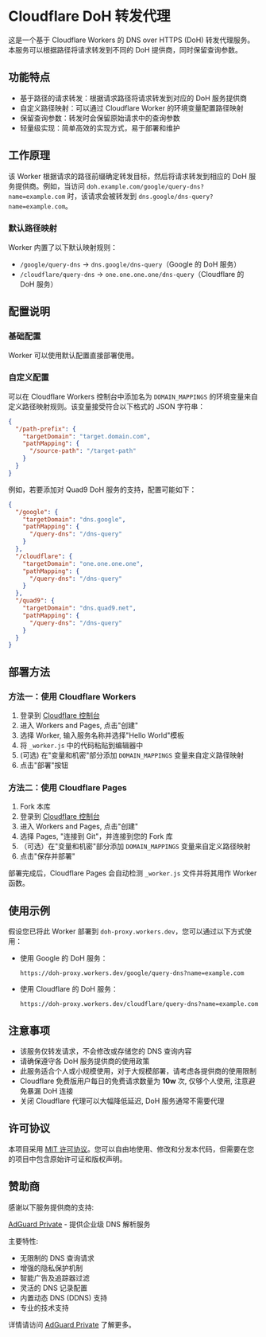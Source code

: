 # Cloudflare DoH 转发代理

这是一个基于 Cloudflare Workers 的 DNS over HTTPS (DoH) 转发代理服务。本服务可以根据路径将请求转发到不同的 DoH 提供商，同时保留查询参数。

## 功能特点

- 基于路径的请求转发：根据请求路径将请求转发到对应的 DoH 服务提供商
- 自定义路径映射：可以通过 Cloudflare Worker 的环境变量配置路径映射
- 保留查询参数：转发时会保留原始请求中的查询参数
- 轻量级实现：简单高效的实现方式，易于部署和维护

## 工作原理

该 Worker 根据请求的路径前缀确定转发目标，然后将请求转发到相应的 DoH 服务提供商。例如，当访问 `doh.example.com/google/query-dns?name=example.com` 时，该请求会被转发到 `dns.google/dns-query?name=example.com`。

### 默认路径映射

Worker 内置了以下默认映射规则：

- `/google/query-dns` → `dns.google/dns-query`（Google 的 DoH 服务）
- `/cloudflare/query-dns` → `one.one.one.one/dns-query`（Cloudflare 的 DoH 服务）

## 配置说明

### 基础配置

Worker 可以使用默认配置直接部署使用。

### 自定义配置

可以在 Cloudflare Workers 控制台中添加名为 `DOMAIN_MAPPINGS` 的环境变量来自定义路径映射规则。该变量接受符合以下格式的 JSON 字符串：

```json
{
  "/path-prefix": {
    "targetDomain": "target.domain.com",
    "pathMapping": {
      "/source-path": "/target-path"
    }
  }
}
```

例如，若要添加对 Quad9 DoH 服务的支持，配置可能如下：

```json
{
  "/google": {
    "targetDomain": "dns.google",
    "pathMapping": {
      "/query-dns": "/dns-query"
    }
  },
  "/cloudflare": {
    "targetDomain": "one.one.one.one",
    "pathMapping": {
      "/query-dns": "/dns-query"
    }
  },
  "/quad9": {
    "targetDomain": "dns.quad9.net",
    "pathMapping": {
      "/query-dns": "/dns-query"
    }
  }
}
```

## 部署方法

### 方法一：使用 Cloudflare Workers

1. 登录到 [Cloudflare 控制台](https://dash.cloudflare.com/)
1. 进入 Workers and Pages, 点击"创建"
1. 选择 Worker, 输入服务名称并选择"Hello World"模板
1. 将 `_worker.js` 中的代码粘贴到编辑器中
1. (可选) 在"变量和机密"部分添加 `DOMAIN_MAPPINGS` 变量来自定义路径映射
1. 点击"部署"按钮

### 方法二：使用 Cloudflare Pages

1. Fork 本库
1. 登录到 [Cloudflare 控制台](https://dash.cloudflare.com/)
1. 进入 Workers and Pages, 点击"创建"
1. 选择 Pages, "连接到 Git"，并连接到您的 Fork 库
1. （可选）在"变量和机密"部分添加 `DOMAIN_MAPPINGS` 变量来自定义路径映射
1. 点击"保存并部署"

部署完成后，Cloudflare Pages 会自动检测 `_worker.js` 文件并将其用作 Worker 函数。

## 使用示例

假设您已将此 Worker 部署到 `doh-proxy.workers.dev`，您可以通过以下方式使用：

- 使用 Google 的 DoH 服务：

  ```
  https://doh-proxy.workers.dev/google/query-dns?name=example.com
  ```

- 使用 Cloudflare 的 DoH 服务：
  ```
  https://doh-proxy.workers.dev/cloudflare/query-dns?name=example.com
  ```

## 注意事项

- 该服务仅转发请求，不会修改或存储您的 DNS 查询内容
- 请确保遵守各 DoH 服务提供商的使用政策
- 此服务适合个人或小规模使用，对于大规模部署，请考虑各提供商的使用限制
- Cloudflare 免费版用户每日的免费请求数量为 **10w** 次, 仅够个人使用, 注意避免暴漏 DoH 连接
- 关闭 Cloudflare 代理可以大幅降低延迟, DoH 服务通常不需要代理

## 许可协议

本项目采用 [MIT 许可协议](LICENSE)。您可以自由地使用、修改和分发本代码，但需要在您的项目中包含原始许可证和版权声明。

## 赞助商

感谢以下服务提供商的支持:

[AdGuard Private](https://www.adguardprivate.com) - 提供企业级 DNS 解析服务

主要特性:

- 无限制的 DNS 查询请求
- 增强的隐私保护机制
- 智能广告及追踪器过滤
- 灵活的 DNS 记录配置
- 内置动态 DNS (DDNS) 支持
- 专业的技术支持

详情请访问 [AdGuard Private](https://www.adguardprivate.com) 了解更多。
